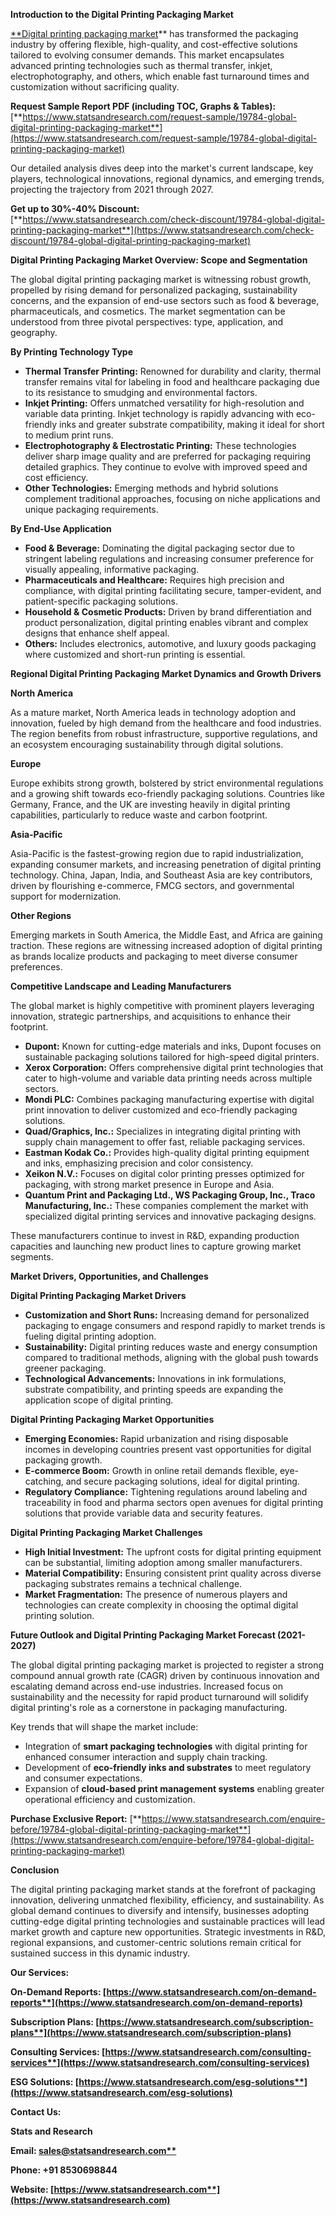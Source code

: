 ﻿**Introduction to the Digital Printing Packaging Market**

[**Digital printing packaging market](https://www.statsandresearch.com/report/19784-global-digital-printing-packaging-market)** has transformed the packaging industry by offering flexible, high-quality, and cost-effective solutions tailored to evolving consumer demands. This market encapsulates advanced printing technologies such as thermal transfer, inkjet, electrophotography, and others, which enable fast turnaround times and customization without sacrificing quality.

**Request Sample Report PDF (including TOC, Graphs & Tables):** [**https://www.statsandresearch.com/request-sample/19784-global-digital-printing-packaging-market**](https://www.statsandresearch.com/request-sample/19784-global-digital-printing-packaging-market)

Our detailed analysis dives deep into the market's current landscape, key players, technological innovations, regional dynamics, and emerging trends, projecting the trajectory from 2021 through 2027.

**Get up to 30%-40% Discount:** [**https://www.statsandresearch.com/check-discount/19784-global-digital-printing-packaging-market**](https://www.statsandresearch.com/check-discount/19784-global-digital-printing-packaging-market)

**Digital Printing Packaging Market Overview: Scope and Segmentation**

The global digital printing packaging market is witnessing robust growth, propelled by rising demand for personalized packaging, sustainability concerns, and the expansion of end-use sectors such as food & beverage, pharmaceuticals, and cosmetics. The market segmentation can be understood from three pivotal perspectives: type, application, and geography.

**By Printing Technology Type**

- **Thermal Transfer Printing:** Renowned for durability and clarity, thermal transfer remains vital for labeling in food and healthcare packaging due to its resistance to smudging and environmental factors.
- **Inkjet Printing:** Offers unmatched versatility for high-resolution and variable data printing. Inkjet technology is rapidly advancing with eco-friendly inks and greater substrate compatibility, making it ideal for short to medium print runs.
- **Electrophotography & Electrostatic Printing:** These technologies deliver sharp image quality and are preferred for packaging requiring detailed graphics. They continue to evolve with improved speed and cost efficiency.
- **Other Technologies:** Emerging methods and hybrid solutions complement traditional approaches, focusing on niche applications and unique packaging requirements.

**By End-Use Application**

- **Food & Beverage:** Dominating the digital packaging sector due to stringent labeling regulations and increasing consumer preference for visually appealing, informative packaging.
- **Pharmaceuticals and Healthcare:** Requires high precision and compliance, with digital printing facilitating secure, tamper-evident, and patient-specific packaging solutions.
- **Household & Cosmetic Products:** Driven by brand differentiation and product personalization, digital printing enables vibrant and complex designs that enhance shelf appeal.
- **Others:** Includes electronics, automotive, and luxury goods packaging where customized and short-run printing is essential.

**Regional Digital Printing Packaging Market Dynamics and Growth Drivers**

**North America**

As a mature market, North America leads in technology adoption and innovation, fueled by high demand from the healthcare and food industries. The region benefits from robust infrastructure, supportive regulations, and an ecosystem encouraging sustainability through digital solutions.

**Europe**

Europe exhibits strong growth, bolstered by strict environmental regulations and a growing shift towards eco-friendly packaging solutions. Countries like Germany, France, and the UK are investing heavily in digital printing capabilities, particularly to reduce waste and carbon footprint.

**Asia-Pacific**

Asia-Pacific is the fastest-growing region due to rapid industrialization, expanding consumer markets, and increasing penetration of digital printing technology. China, Japan, India, and Southeast Asia are key contributors, driven by flourishing e-commerce, FMCG sectors, and governmental support for modernization.

**Other Regions**

Emerging markets in South America, the Middle East, and Africa are gaining traction. These regions are witnessing increased adoption of digital printing as brands localize products and packaging to meet diverse consumer preferences.

**Competitive Landscape and Leading Manufacturers**

The global market is highly competitive with prominent players leveraging innovation, strategic partnerships, and acquisitions to enhance their footprint.

- **Dupont:** Known for cutting-edge materials and inks, Dupont focuses on sustainable packaging solutions tailored for high-speed digital printers.
- **Xerox Corporation:** Offers comprehensive digital print technologies that cater to high-volume and variable data printing needs across multiple sectors.
- **Mondi PLC:** Combines packaging manufacturing expertise with digital print innovation to deliver customized and eco-friendly packaging solutions.
- **Quad/Graphics, Inc.:** Specializes in integrating digital printing with supply chain management to offer fast, reliable packaging services.
- **Eastman Kodak Co.:** Provides high-quality digital printing equipment and inks, emphasizing precision and color consistency.
- **Xeikon N.V.:** Focuses on digital color printing presses optimized for packaging, with strong market presence in Europe and Asia.
- **Quantum Print and Packaging Ltd., WS Packaging Group, Inc., Traco Manufacturing, Inc.:** These companies complement the market with specialized digital printing services and innovative packaging designs.

These manufacturers continue to invest in R&D, expanding production capacities and launching new product lines to capture growing market segments.

**Market Drivers, Opportunities, and Challenges**

**Digital Printing Packaging Market Drivers**

- **Customization and Short Runs:** Increasing demand for personalized packaging to engage consumers and respond rapidly to market trends is fueling digital printing adoption.
- **Sustainability:** Digital printing reduces waste and energy consumption compared to traditional methods, aligning with the global push towards greener packaging.
- **Technological Advancements:** Innovations in ink formulations, substrate compatibility, and printing speeds are expanding the application scope of digital printing.

**Digital Printing Packaging Market Opportunities**

- **Emerging Economies:** Rapid urbanization and rising disposable incomes in developing countries present vast opportunities for digital packaging growth.
- **E-commerce Boom:** Growth in online retail demands flexible, eye-catching, and secure packaging solutions, ideal for digital printing.
- **Regulatory Compliance:** Tightening regulations around labeling and traceability in food and pharma sectors open avenues for digital printing solutions that provide variable data and security features.

**Digital Printing Packaging Market Challenges**

- **High Initial Investment:** The upfront costs for digital printing equipment can be substantial, limiting adoption among smaller manufacturers.
- **Material Compatibility:** Ensuring consistent print quality across diverse packaging substrates remains a technical challenge.
- **Market Fragmentation:** The presence of numerous players and technologies can create complexity in choosing the optimal digital printing solution.

**Future Outlook and Digital Printing Packaging Market Forecast (2021-2027)**

The global digital printing packaging market is projected to register a strong compound annual growth rate (CAGR) driven by continuous innovation and escalating demand across end-use industries. Increased focus on sustainability and the necessity for rapid product turnaround will solidify digital printing's role as a cornerstone in packaging manufacturing.

Key trends that will shape the market include:

- Integration of **smart packaging technologies** with digital printing for enhanced consumer interaction and supply chain tracking.
- Development of **eco-friendly inks and substrates** to meet regulatory and consumer expectations.
- Expansion of **cloud-based print management systems** enabling greater operational efficiency and customization.

**Purchase Exclusive Report:** [**https://www.statsandresearch.com/enquire-before/19784-global-digital-printing-packaging-market**](https://www.statsandresearch.com/enquire-before/19784-global-digital-printing-packaging-market)

**Conclusion**

The digital printing packaging market stands at the forefront of packaging innovation, delivering unmatched flexibility, efficiency, and sustainability. As global demand continues to diversify and intensify, businesses adopting cutting-edge digital printing technologies and sustainable practices will lead market growth and capture new opportunities. Strategic investments in R&D, regional expansions, and customer-centric solutions remain critical for sustained success in this dynamic industry.

**Our Services:**

**On-Demand Reports: [https://www.statsandresearch.com/on-demand-reports**](https://www.statsandresearch.com/on-demand-reports)**

**Subscription Plans: [https://www.statsandresearch.com/subscription-plans**](https://www.statsandresearch.com/subscription-plans)**

**Consulting Services: [https://www.statsandresearch.com/consulting-services**](https://www.statsandresearch.com/consulting-services)**

**ESG Solutions: [https://www.statsandresearch.com/esg-solutions**](https://www.statsandresearch.com/esg-solutions)**

**Contact Us:**

**Stats and Research**

**Email: [sales@statsandresearch.com**](mailto:sales@statsandresearch.com)**

**Phone: +91 8530698844**

**Website: [https://www.statsandresearch.com**](https://www.statsandresearch.com)**
